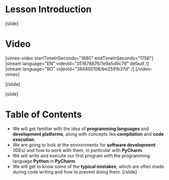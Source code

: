 # Lesson Introduction

[slide]
# Video

[vimeo-video startTimeInSeconds="1680" endTimeInSeconds="1756"]
[stream language="EN" videoId="351878876/1e9a5d9c79" default /]
[stream language="RO" videoId="384850106/be2591b37d"  /]
[/video-vimeo]

[/slide]

[slide]
# Table of Contents
- We will get familiar with the idea of **programming languages** and **development platforms**, along with concepts like **compilation** and **code execution**.
- We are going to look at the environments for **software development** (IDEs) and how to work with them, in particular with **PyCharm**.
- We will write and execute our first program with the programming language **Python** in **PyCharm**.
- We will get to know some of the **typical mistakes**, which are often made during code writing and how to prevent doing them.
[/slide]